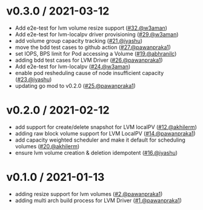 v0.3.0 / 2021-03-12
========================
* Add e2e-test for lvm volume resize support  ([#32](https://github.com/openebs/lvm-localpv/pull/32),[@w3aman](https://github.com/w3aman))
* Add e2e-test for lvm-localpv driver provisioning ([#29](https://github.com/openebs/lvm-localpv/pull/29),[@w3aman](https://github.com/w3aman))
* add volume group capacity tracking ([#21](https://github.com/openebs/lvm-localpv/pull/21),[@iyashu](https://github.com/iyashu))
* move the bdd test cases to github action ([#27](https://github.com/openebs/lvm-localpv/pull/27),[@pawanpraka1](https://github.com/pawanpraka1))
* set IOPS, BPS limit for Pod accessing a Volume ([#19](https://github.com/openebs/lvm-localpv/pull/19),[@abhranilc](https://github.com/abhranilc))
* adding bdd test cases for LVM Driver ([#26](https://github.com/openebs/lvm-localpv/pull/26),[@pawanpraka1](https://github.com/pawanpraka1))
* Add e2e-test for lvm-localpv ([#24](https://github.com/openebs/lvm-localpv/pull/24),[@w3aman](https://github.com/w3aman))
* enable pod resheduling cause of node insufficient capacity ([#23](https://github.com/openebs/lvm-localpv/pull/23),[@iyashu](https://github.com/iyashu))
* updating go mod to v0.2.0 ([#25](https://github.com/openebs/lvm-localpv/pull/25),[@pawanpraka1](https://github.com/pawanpraka1))


v0.2.0 / 2021-02-12
========================
* add support for create/delete snapshot for LVM localPV ([#12](https://github.com/openebs/lvm-localpv/pull/12),[@akhilerm](https://github.com/akhilerm))
* adding raw block volume support for LVM LocalPV ([#14](https://github.com/openebs/lvm-localpv/pull/14),[@pawanpraka1](https://github.com/pawanpraka1))
* add capacity weighted scheduler and make it default for scheduling volumes ([#20](https://github.com/openebs/lvm-localpv/pull/20),[@akhilerm](https://github.com/akhilerm))
* ensure lvm volume creation & deletion idempotent ([#16](https://github.com/openebs/lvm-localpv/pull/16),[@iyashu](https://github.com/iyashu))


v0.1.0 / 2021-01-13
========================
* adding resize support for lvm volumes  ([#2](https://github.com/openebs/lvm-localpv/pull/2),[@pawanpraka1](https://github.com/pawanpraka1))
* adding multi arch build process for LVM Driver ([#1](https://github.com/openebs/lvm-localpv/pull/1),[@pawanpraka1](https://github.com/pawanpraka1))
